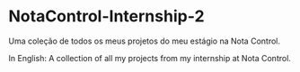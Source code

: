 # NotaControl-Internship-2

Uma coleção de todos os meus projetos do meu estágio na Nota Control.

In English: A collection of all my projects from my internship at Nota Control.
